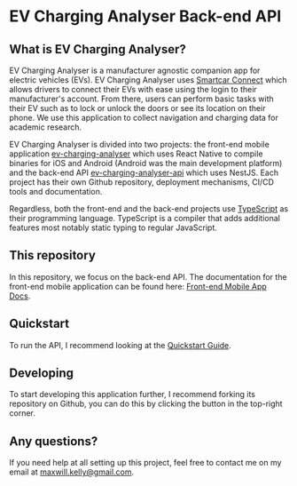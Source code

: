 # EV Charging Analyser Back-end API
## What is EV Charging Analyser?
EV Charging Analyser is a manufacturer agnostic companion app for electric vehicles (EVs). EV Charging Analyser uses [Smartcar Connect](https://smartcar.com/product/connect/) which allows drivers to connect their EVs with ease using the login to their manufacturer's account. From there, users can perform basic tasks with their EV such as to lock or unlock the doors or see its location on their phone. We use this application to collect navigation and charging data for academic research. 

EV Charging Analyser is divided into two projects: the front-end mobile application [ev-charging-analyser](https://github.com/maxwillkelly/ev-charging-analyser) which uses React Native to compile binaries for iOS and Android (Android was the main development platform) and the back-end API [ev-charging-analyser-api](https://github.com/maxwillkelly/ev-charging-analyser-api) which uses NestJS. Each project has their own Github repository, deployment mechanisms, CI/CD tools and documentation. 

Regardless, both the front-end and the back-end projects use [TypeScript](https://www.typescriptlang.org/) as their programming language. TypeScript is a compiler that adds additional features most notably static typing to regular JavaScript.

## This repository
In this repository, we focus on the back-end API. The documentation for the front-end mobile application can be found here: [Front-end Mobile App Docs](https://github.com/maxwillkelly/ev-charging-analyser/wiki).

## Quickstart
To run the API, I recommend looking at the [Quickstart Guide](https://github.com/maxwillkelly/ev-charging-analyser-api/wiki/Quickstart).

## Developing
To start developing this application further, I recommend forking its repository on Github, you can do this by clicking the button in the top-right corner. 

## Any questions?
If you need help at all setting up this project, feel free to contact me on my email at <maxwill.kelly@gmail.com>.
